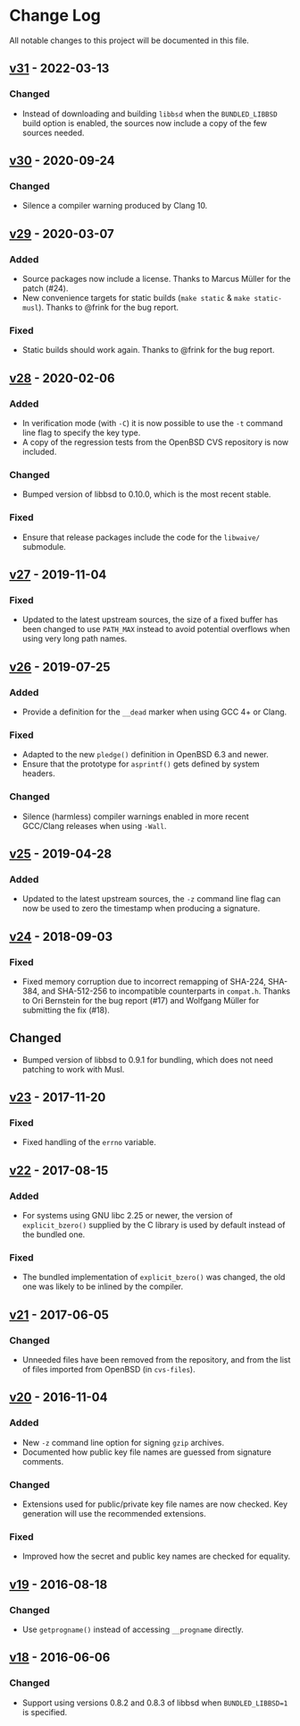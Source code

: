 # Change Log
All notable changes to this project will be documented in this file.

## [v31] - 2022-03-13
### Changed
- Instead of downloading and building `libbsd` when the `BUNDLED_LIBBSD`
  build option is enabled, the sources now include a copy of the few
  sources needed.

## [v30] - 2020-09-24
### Changed
- Silence a compiler warning produced by Clang 10.

## [v29] - 2020-03-07
### Added
- Source packages now include a license. Thanks to Marcus Müller for the
  patch (#24).
- New convenience targets for static builds (`make static` &
  `make static-musl`). Thanks to @frink for the bug report.

### Fixed
- Static builds should work again. Thanks to @frink for the bug report.

## [v28] - 2020-02-06
### Added
- In verification mode (with `-C`) it is now possible to use the `-t` command
  line flag to specify the key type.
- A copy of the regression tests from the OpenBSD CVS repository is now
  included.

### Changed
- Bumped version of libbsd to 0.10.0, which is the most recent stable.

### Fixed
- Ensure that release packages include the code for the `libwaive/` submodule.

## [v27] - 2019-11-04
### Fixed
- Updated to the latest upstream sources, the size of a fixed buffer has
  been changed to use `PATH_MAX` instead to avoid potential overflows when
  using very long path names.

## [v26] - 2019-07-25
### Added
- Provide a definition for the `__dead` marker when using GCC 4+ or Clang.

### Fixed
- Adapted to the new `pledge()` definition in OpenBSD 6.3 and newer.
- Ensure that the prototype for `asprintf()` gets defined by system headers.

### Changed
- Silence (harmless) compiler warnings enabled in more recent GCC/Clang
  releases when using `-Wall`.

## [v25] - 2019-04-28
### Added
- Updated to the latest upstream sources, the `-z` command line flag can
  now be used to zero the timestamp when producing a signature.

## [v24] - 2018-09-03
### Fixed
- Fixed memory corruption due to incorrect remapping of SHA-224, SHA-384,
  and SHA-512-256 to incompatible counterparts in `compat.h`. Thanks to
  Ori Bernstein for the bug report (#17) and Wolfgang Müller for submitting
  the fix (#18).

## Changed
- Bumped version of libbsd to 0.9.1 for bundling, which does not need
  patching to work with Musl.

## [v23] - 2017-11-20
### Fixed
- Fixed handling of the `errno` variable.

## [v22] - 2017-08-15
### Added
- For systems using GNU libc 2.25 or newer, the version of `explicit_bzero()`
  supplied by the C library is used by default instead of the bundled one.

### Fixed
- The bundled implementation of `explicit_bzero()` was changed, the old one
  was likely to be inlined by the compiler.

## [v21] - 2017-06-05
### Changed
- Unneeded files have been removed from the repository, and from the list of
  files imported from OpenBSD (in `cvs-files`).

## [v20] - 2016-11-04
### Added
- New `-z` command line option for signing `gzip` archives.
- Documented how public key file names are guessed from signature comments.

### Changed
- Extensions used for public/private key file names are now checked. Key
  generation will use the recommended extensions.

### Fixed
- Improved how the secret and public key names are checked for equality.

## [v19] - 2016-08-18
### Changed
- Use `getprogname()` instead of accessing `__progname` directly.

## [v18] - 2016-06-06
### Changed
- Support using versions 0.8.2 and 0.8.3 of libbsd when `BUNDLED_LIBBSD=1` is
  specified.

[v31]: https://github.com/aperezdc/signify/compare/v30...v31
[v30]: https://github.com/aperezdc/signify/compare/v29...v30
[v29]: https://github.com/aperezdc/signify/compare/v28...v29
[v28]: https://github.com/aperezdc/signify/compare/v27...v28
[v27]: https://github.com/aperezdc/signify/compare/v26...v27
[v26]: https://github.com/aperezdc/signify/compare/v25...v26
[v25]: https://github.com/aperezdc/signify/compare/v24...v25
[v24]: https://github.com/aperezdc/signify/compare/v23...v24
[v23]: https://github.com/aperezdc/signify/compare/v22...v23
[v22]: https://github.com/aperezdc/signify/compare/v21...v22
[v21]: https://github.com/aperezdc/signify/compare/v20...v21
[v20]: https://github.com/aperezdc/signify/compare/v19...v20
[v19]: https://github.com/aperezdc/signify/compare/v18...v19
[v18]: https://github.com/aperezdc/signify/compare/v17...v18
